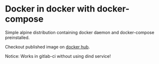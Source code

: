 # Docker in docker with docker-compose

Simple alpine distribution containing docker daemon and docker-compose preinstalled.

Checkout published image on [docker hub](https://hub.docker.com/r/nodefactory/dind-with-compose/).

Notice: Works in gitlab-ci without using dind service!